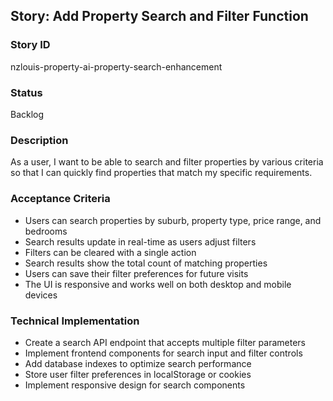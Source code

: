 ## Story: Add Property Search and Filter Function

### Story ID

nzlouis-property-ai-property-search-enhancement

### Status

Backlog

### Description

As a user, I want to be able to search and filter properties by various criteria so that I can quickly find properties that match my specific requirements.

### Acceptance Criteria

- Users can search properties by suburb, property type, price range, and bedrooms
- Search results update in real-time as users adjust filters
- Filters can be cleared with a single action
- Search results show the total count of matching properties
- Users can save their filter preferences for future visits
- The UI is responsive and works well on both desktop and mobile devices

### Technical Implementation

- Create a search API endpoint that accepts multiple filter parameters
- Implement frontend components for search input and filter controls
- Add database indexes to optimize search performance
- Store user filter preferences in localStorage or cookies
- Implement responsive design for search components
